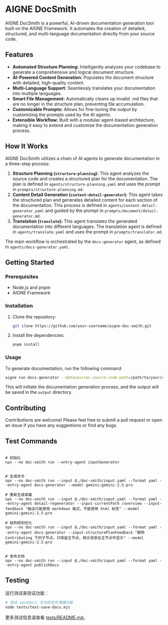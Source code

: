# AIGNE DocSmith

AIGNE DocSmith is a powerful, AI-driven documentation generation tool built on the AIGNE Framework. It automates the creation of detailed, structured, and multi-language documentation directly from your source code.

## Features

- **Automated Structure Planning:** Intelligently analyzes your codebase to generate a comprehensive and logical document structure.
- **AI-Powered Content Generation:** Populates the document structure with detailed, high-quality content.
- **Multi-Language Support:** Seamlessly translates your documentation into multiple languages.
- **Smart File Management:** Automatically cleans up invalid .md files that are no longer in the structure plan, preventing file accumulation.
- **Customizable Prompts:** Allows for fine-tuning the output by customizing the prompts used by the AI agents.
- **Extensible Workflow:** Built with a modular agent-based architecture, making it easy to extend and customize the documentation generation process.

## How It Works

AIGNE DocSmith utilizes a chain of AI agents to generate documentation in a three-step process:

1.  **Structure Planning (`structure-planning`):** This agent analyzes the source code and creates a structured plan for the documentation. The plan is defined in `agents/structure-planning.yaml` and uses the prompt in `prompts/structure-planning.md`.
2.  **Content Detail Generation (`content-detail-generator`):** This agent takes the structured plan and generates detailed content for each section of the documentation. This process is defined in `agents/content-detail-generator.yaml` and guided by the prompt in `prompts/document/detail-generator.md`.
3.  **Translation (`translate`):** This agent translates the generated documentation into different languages. The translation agent is defined in `agents/translate.yaml` and uses the prompt in `prompts/translator.md`.

The main workflow is orchestrated by the `docs-generator` agent, as defined in `agents/docs-generator.yaml`.

## Getting Started

### Prerequisites

- Node.js and pnpm
- AIGNE Framework

### Installation

1.  Clone the repository:
    ```bash
    git clone https://github.com/your-username/aigne-doc-smith.git
    ```
2.  Install the dependencies:
    ```bash
    pnpm install
    ```

### Usage

To generate documentation, run the following command:

```bash
aigne run docs-generator --datasources.source-code-path=/path/to/your/code
```

This will initiate the documentation generation process, and the output will be saved in the `output` directory.

## Contributing

Contributions are welcome! Please feel free to submit a pull request or open an issue if you have any suggestions or find any bugs.

## Test Commands

```shell

# 初始化
npx --no doc-smith run --entry-agent inputGenerator


# 生成命令
npx --no doc-smith run --input @./doc-smith/input.yaml --format yaml --entry-agent docs-generator --model gemini:gemini-2.5-pro

# 重新生成单篇
npx --no doc-smith run --input @./doc-smith/input.yaml --format yaml --entry-agent detail-regenerator --input-currentPath /overview --input-feedback "输出只能使用 markdown 格式，不能使用 html 标签" --model gemini:gemini-2.5-pro

# 结构规划优化
npx --no doc-smith run --input @./doc-smith/input.yaml --format yaml --entry-agent docs-generator --input-structurePlanFeedback "删除 Contributing 下的子节点，只保留主节点，相关信息在主节点中显示" --model gemini:gemini-2.5-pro


# 发布文档
npx --no doc-smith run --input @./doc-smith/input.yaml --format yaml --entry-agent publishDocs

```

## Testing

运行测试来验证功能：

```bash
# 测试 saveDocs 方法的文件清理功能
node tests/test-save-docs.mjs
```

更多测试信息请查看 [tests/README.md](tests/README.md)。

